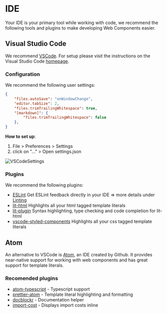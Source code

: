 # IDE

Your IDE is your primary tool while working with code, we recommend the following tools and plugins to make developing Web Components easier.

## Visual Studio Code

We recommend [VSCode](https://code.visualstudio.com/). For setup please visit the instructions on the Visual Studio Code [homepage](https://code.visualstudio.com/).

### Configuration

We recommend the following user settings:
```json
{
    "files.autoSave": "onWindowChange",
    "editor.tabSize": 2,
    "files.trimTrailingWhitespace": true,
    "[markdown]": {
        "files.trimTrailingWhitespace": false
    },
}
```
**How to set up**:
1. File > Preferences > Settings
1. click on "..." > Open settings.json

![VSCodeSettings](/ide-vscode-settings.gif)

### Plugins

We recommend the following plugins:

* [ESLint](https://marketplace.visualstudio.com/items?itemName=dbaeumer.vscode-eslint)
Get ESLint feedback directly in your IDE => more details under [Linting](/linting/)
* [lit-html](https://marketplace.visualstudio.com/items?itemName=bierner.lit-html)
Highlights all your html tagged template literals
* [lit-plugin](https://marketplace.visualstudio.com/items?itemName=runem.lit-plugin)
Syntax highlighting, type checking and code completion for lit-html
* [vscode-styled-components](https://marketplace.visualstudio.com/items?itemName=jpoissonnier.vscode-styled-components)
Highlights all your css tagged template literals

## Atom

An alternative to VSCode is [Atom](https://atom.io/), an IDE created by Github. It provides near-native support for working with web components and has great support for template literals.

### Recomended plugins
 - [atom-typescript](https://atom.io/packages/atom-typescript) - Typescript support
 - [prettier-atom](https://atom.io/packages/prettier-atom) - Template literal highlighting and formatting
 - [docblockr](https://atom.io/packages/docblockr) - Documentation helper
 - [import-cost](https://atom.io/packages/atom-import-cost) - Displays import costs inline
